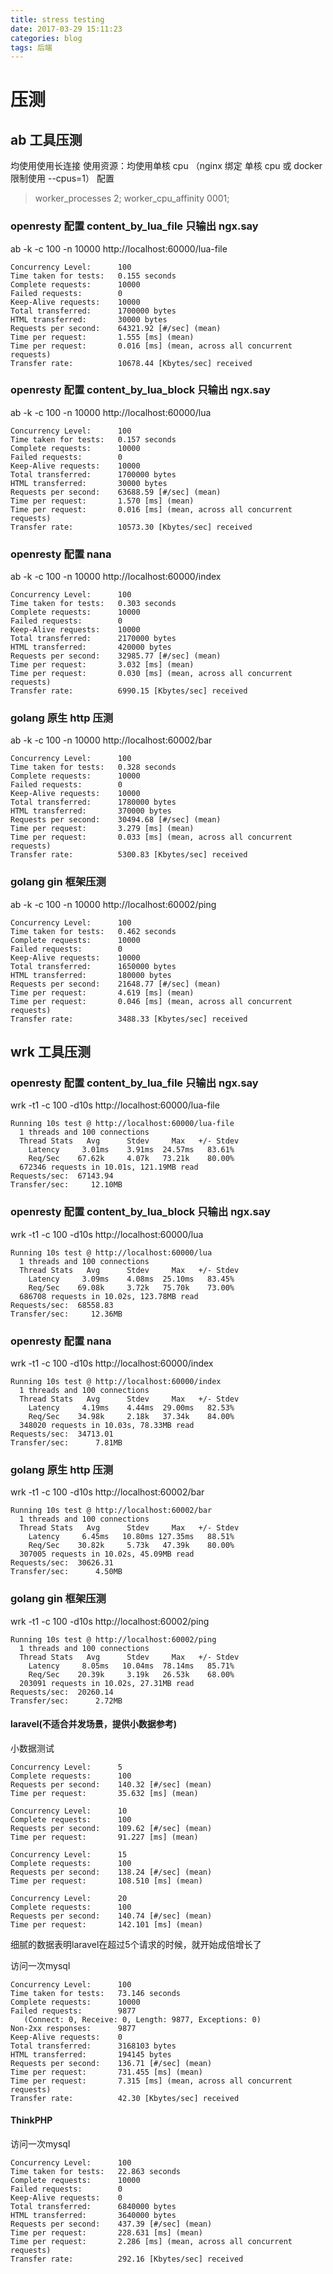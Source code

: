 ```yaml
---
title: stress testing
date: 2017-03-29 15:11:23
categories: blog
tags: 后端
---
```


# 压测

## ab 工具压测

均使用使用长连接
使用资源：均使用单核 cpu （nginx 绑定 单核 cpu 或 docker 限制使用 --cpus=1）
配置
> worker_processes  2;
> worker_cpu_affinity 0001;

### openresty 配置 content_by_lua_file 只输出 ngx.say

ab -k -c 100 -n 10000 http://localhost:60000/lua-file

```
Concurrency Level:      100
Time taken for tests:   0.155 seconds
Complete requests:      10000
Failed requests:        0
Keep-Alive requests:    10000
Total transferred:      1700000 bytes
HTML transferred:       30000 bytes
Requests per second:    64321.92 [#/sec] (mean)
Time per request:       1.555 [ms] (mean)
Time per request:       0.016 [ms] (mean, across all concurrent requests)
Transfer rate:          10678.44 [Kbytes/sec] received
```

### openresty 配置 content_by_lua_block 只输出 ngx.say

ab -k -c 100 -n 10000 http://localhost:60000/lua

```
Concurrency Level:      100
Time taken for tests:   0.157 seconds
Complete requests:      10000
Failed requests:        0
Keep-Alive requests:    10000
Total transferred:      1700000 bytes
HTML transferred:       30000 bytes
Requests per second:    63688.59 [#/sec] (mean)
Time per request:       1.570 [ms] (mean)
Time per request:       0.016 [ms] (mean, across all concurrent requests)
Transfer rate:          10573.30 [Kbytes/sec] received
```

### openresty 配置 nana

ab -k -c 100 -n 10000 http://localhost:60000/index

```
Concurrency Level:      100
Time taken for tests:   0.303 seconds
Complete requests:      10000
Failed requests:        0
Keep-Alive requests:    10000
Total transferred:      2170000 bytes
HTML transferred:       420000 bytes
Requests per second:    32985.77 [#/sec] (mean)
Time per request:       3.032 [ms] (mean)
Time per request:       0.030 [ms] (mean, across all concurrent requests)
Transfer rate:          6990.15 [Kbytes/sec] received
```

### golang 原生 http 压测

ab -k -c 100 -n 10000 http://localhost:60002/bar

```
Concurrency Level:      100
Time taken for tests:   0.328 seconds
Complete requests:      10000
Failed requests:        0
Keep-Alive requests:    10000
Total transferred:      1780000 bytes
HTML transferred:       370000 bytes
Requests per second:    30494.68 [#/sec] (mean)
Time per request:       3.279 [ms] (mean)
Time per request:       0.033 [ms] (mean, across all concurrent requests)
Transfer rate:          5300.83 [Kbytes/sec] received
```

### golang gin 框架压测

ab -k -c 100 -n 10000 http://localhost:60002/ping

```
Concurrency Level:      100
Time taken for tests:   0.462 seconds
Complete requests:      10000
Failed requests:        0
Keep-Alive requests:    10000
Total transferred:      1650000 bytes
HTML transferred:       180000 bytes
Requests per second:    21648.77 [#/sec] (mean)
Time per request:       4.619 [ms] (mean)
Time per request:       0.046 [ms] (mean, across all concurrent requests)
Transfer rate:          3488.33 [Kbytes/sec] received
```

## wrk 工具压测

### openresty 配置 content_by_lua_file 只输出 ngx.say

wrk -t1 -c 100 -d10s http://localhost:60000/lua-file

```
Running 10s test @ http://localhost:60000/lua-file
  1 threads and 100 connections
  Thread Stats   Avg      Stdev     Max   +/- Stdev
    Latency     3.01ms    3.91ms  24.57ms   83.61%
    Req/Sec    67.62k     4.07k   73.21k    80.00%
  672346 requests in 10.01s, 121.19MB read
Requests/sec:  67143.94
Transfer/sec:     12.10MB
```

### openresty 配置 content_by_lua_block 只输出 ngx.say

wrk -t1 -c 100 -d10s http://localhost:60000/lua

```
Running 10s test @ http://localhost:60000/lua
  1 threads and 100 connections
  Thread Stats   Avg      Stdev     Max   +/- Stdev
    Latency     3.09ms    4.08ms  25.10ms   83.45%
    Req/Sec    69.08k     3.72k   75.70k    73.00%
  686708 requests in 10.02s, 123.78MB read
Requests/sec:  68558.83
Transfer/sec:     12.36MB
```

### openresty 配置 nana

wrk -t1 -c 100 -d10s http://localhost:60000/index

```
Running 10s test @ http://localhost:60000/index
  1 threads and 100 connections
  Thread Stats   Avg      Stdev     Max   +/- Stdev
    Latency     4.19ms    4.44ms  29.00ms   82.53%
    Req/Sec    34.98k     2.18k   37.34k    84.00%
  348020 requests in 10.03s, 78.33MB read
Requests/sec:  34713.01
Transfer/sec:      7.81MB
```

### golang 原生 http 压测

wrk -t1 -c 100 -d10s http://localhost:60002/bar

```
Running 10s test @ http://localhost:60002/bar
  1 threads and 100 connections
  Thread Stats   Avg      Stdev     Max   +/- Stdev
    Latency     6.45ms   10.80ms 127.35ms   88.51%
    Req/Sec    30.82k     5.73k   47.39k    80.00%
  307005 requests in 10.02s, 45.09MB read
Requests/sec:  30626.31
Transfer/sec:      4.50MB
```

### golang gin 框架压测

wrk -t1 -c 100 -d10s http://localhost:60002/ping

```
Running 10s test @ http://localhost:60002/ping
  1 threads and 100 connections
  Thread Stats   Avg      Stdev     Max   +/- Stdev
    Latency     8.05ms   10.04ms  78.14ms   85.71%
    Req/Sec    20.39k     3.19k   26.53k    68.00%
  203091 requests in 10.02s, 27.31MB read
Requests/sec:  20260.14
Transfer/sec:      2.72MB
```

#### laravel(不适合并发场景，提供小数据参考)
小数据测试
```
Concurrency Level:      5
Complete requests:      100
Requests per second:    140.32 [#/sec] (mean)
Time per request:       35.632 [ms] (mean)

Concurrency Level:      10
Complete requests:      100
Requests per second:    109.62 [#/sec] (mean)
Time per request:       91.227 [ms] (mean)

Concurrency Level:      15
Complete requests:      100
Requests per second:    138.24 [#/sec] (mean)
Time per request:       108.510 [ms] (mean)

Concurrency Level:      20
Complete requests:      100
Requests per second:    140.74 [#/sec] (mean)
Time per request:       142.101 [ms] (mean)
```
细腻的数据表明laravel在超过5个请求的时候，就开始成倍增长了

访问一次mysql
```
Concurrency Level:      100
Time taken for tests:   73.146 seconds
Complete requests:      10000
Failed requests:        9877
   (Connect: 0, Receive: 0, Length: 9877, Exceptions: 0)
Non-2xx responses:      9877
Keep-Alive requests:    0
Total transferred:      3168103 bytes
HTML transferred:       194145 bytes
Requests per second:    136.71 [#/sec] (mean)
Time per request:       731.455 [ms] (mean)
Time per request:       7.315 [ms] (mean, across all concurrent requests)
Transfer rate:          42.30 [Kbytes/sec] received

```

#### ThinkPHP
访问一次mysql
```
Concurrency Level:      100
Time taken for tests:   22.863 seconds
Complete requests:      10000
Failed requests:        0
Keep-Alive requests:    0
Total transferred:      6840000 bytes
HTML transferred:       3640000 bytes
Requests per second:    437.39 [#/sec] (mean)
Time per request:       228.631 [ms] (mean)
Time per request:       2.286 [ms] (mean, across all concurrent requests)
Transfer rate:          292.16 [Kbytes/sec] received

```
